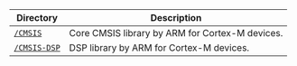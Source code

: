 | Directory                           | Description                                     |
| ----------------------------------- | ----------------------------------------------- |
| [`/CMSIS`](external/CMSIS)          | Core CMSIS library by ARM for Cortex-M devices. |
| [`/CMSIS-DSP`](external/CMSIS-DSP/) | DSP library by ARM for Cortex-M devices.        |
